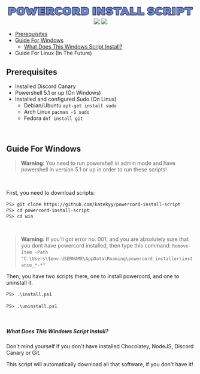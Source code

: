 

<div align="center">
  <p>
    <img src="/img.png"/>
    <a href="#powercord-install-script"><img src="https://img.shields.io/github/license/katekyy/powercord-install-script?color=%237289da&style=flat-square"/><a/>
    <a href="#powercord-install-script"><img src="https://img.shields.io/github/commit-activity/w/katekyy/powercord-install-script?color=%237289da&style=flat-square"/><a/>
  </p>
</div>

- [Prerequisites](#prerequisites)
- [Guide For Windows](#guide-for-windows)
  - [What Does This Windows Script Install?](#what-does-this-windows-script-install)
- Guide For Linux (In The Future)

## Prerequisites
- Installed Discord Canary
- Powershell 5.1 or up (On Windows)
- Installed and configured Sudo (On Linux)
  - Debian/Ubuntu `apt-get install sudo`
  - Arch Linux `pacman -S sudo`
  - Fedora `dnf install git`

<br/>

## Guide For Windows

> **Warning**:
> You need to run powershell in admin mode and have powershell in version 5.1 or up in order to run these scripts!

<br/>

First, you need to download scripts:
```
PS> git clone https://github.com/katekyy/powercord-install-script
PS> cd powercord-install-script
PS> cd win
```

<br/>

> **Warning**:
> If you'll got error no. 001, and you are absolutely sure that you dont have powercord installed, then type this command:
> `Remove-Item -Path "C:\Users\$env:USERNAME\AppData\Roaming\powercord_installer\instance_*-*"`

Then, you have two scripts there, one to install powercord, and one to uninstall it.
```
PS> .\install.ps1

PS> .\uninstall.ps1
```

<br/>

##### What Does This Windows Script Install?
Don't mind yourself if you don't have installed Chocolatey, NodeJS, Discord Canary or Git.

This script will automatically download all that software, if you don't have it!
